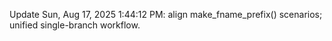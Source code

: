 Update Sun, Aug 17, 2025  1:44:12 PM: align make_fname_prefix() scenarios; unified single-branch workflow.
